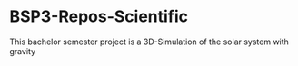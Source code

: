 # BSP3-Repos-Scientific
This bachelor semester project is a 3D-Simulation of the solar system with gravity
